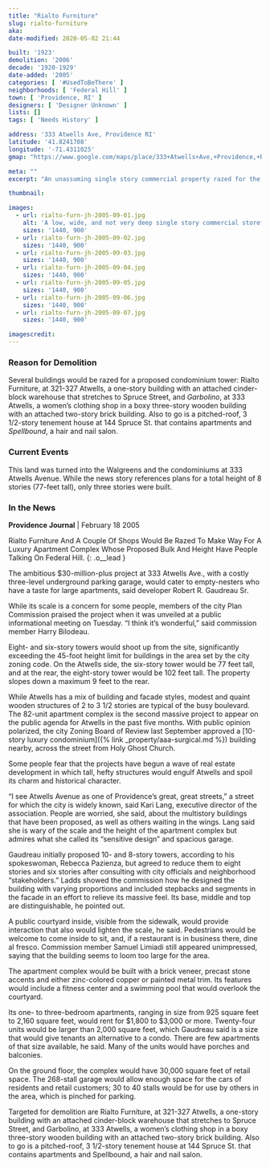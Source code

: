 ```yaml
---
title: "Rialto Furniture"
slug: rialto-furniture
aka: 
date-modified: 2020-05-02 21:44

built: '1923'
demolition: '2006'
decade: '1920-1929'
date-added: '2005'
categories: [ '#UsedToBeThere' ]
neighborhoods: [ 'Federal Hill' ]
town: [ 'Providence, RI' ]
designers: [ 'Designer Unknown' ]
lists: []
tags: [ 'Needs History' ]

address: '333 Atwells Ave, Providence RI'
latitude: '41.8241708'
longitude: '-71.4311025'
gmap: "https://www.google.com/maps/place/333+Atwells+Ave,+Providence,+RI+02903/@41.8241708,-71.4311025,17z/data=!3m1!4b1!4m5!3m4!1s0x89e4450a91a25bfd:0x5397cf30e0a11e3a!8m2!3d41.8241708!4d-71.4289138"

meta: ""
excerpt: "An unassuming single story commercial property razed for the Walgreens and condos at 333 Atwells Ave."

thumbnail: 

images:
  - url: rialto-furn-jh-2005-09-01.jpg
    alt: 'A low, wide, and not very deep single story commercial storefront building. By the looks of it, one might think it was built in the 1950s — its low slung mass above wide plate glass windows. Which might mean that it was heavily alterated around that time after its construction and any sign of 1920s vernacular architecture was gone. '
    sizes: '1440, 900'
  - url: rialto-furn-jh-2005-09-02.jpg
    sizes: '1440, 900'
  - url: rialto-furn-jh-2005-09-03.jpg
    sizes: '1440, 900'
  - url: rialto-furn-jh-2005-09-04.jpg
    sizes: '1440, 900'
  - url: rialto-furn-jh-2005-09-05.jpg
    sizes: '1440, 900'
  - url: rialto-furn-jh-2005-09-06.jpg
    sizes: '1440, 900'
  - url: rialto-furn-jh-2005-09-07.jpg
    sizes: '1440, 900'

imagescredit:  
---
```


### Reason for Demolition
Several buildings would be razed for a proposed condominium tower: Rialto Furniture, at 321-327 Atwells, a one-story building with an attached cinder-block warehouse that stretches to Spruce Street, and _Garbolino_, at 333 Atwells, a women’s clothing shop in a boxy three-story wooden building with an attached two-story brick building. Also to go is a pitched-roof, 3 1/2-story tenement house at 144 Spruce St. that contains apartments and _Spellbound_, a hair and nail salon.

### Current Events

This land was turned into the Walgreens and the condominiums at 333 Atwells Avenue. While the news story references plans for a total height of 8 stories (77-feet tall), only three stories were built. 

### In the News

**Providence Journal** | February 18 2005

Rialto Furniture And A Couple Of Shops Would Be Razed To Make Way For A Luxury Apartment Complex Whose Proposed Bulk And Height Have People Talking On Federal Hill.
{: .o__lead }

The ambitious $30-million-plus project at 333 Atwells Ave., with a costly three-level underground parking garage, would cater to empty-nesters who have a taste for large apartments, said developer Robert R. Gaudreau Sr.

While its scale is a concern for some people, members of the city Plan Commission praised the project when it was unveiled at a public informational meeting on Tuesday. “I think it’s wonderful,” said commission member Harry Bilodeau.

Eight- and six-story towers would shoot up from the site, significantly exceeding the 45-foot height limit for buildings in the area set by the city zoning code. On the Atwells side, the six-story tower would be 77 feet tall, and at the rear, the eight-story tower would be 102 feet tall. The property slopes down a maximum 9 feet to the rear.

While Atwells has a mix of building and facade styles, modest and quaint wooden structures of 2 to 3 1/2 stories are typical of the busy boulevard. The 82-unit apartment complex is the second massive project to appear on the public agenda for Atwells in the past five months. With public opinion polarized, the city Zoning Board of Review last September approved a [10-story luxury condominium]({% link _property/aaa-surgical.md %}) building nearby, across the street from Holy Ghost Church.

Some people fear that the projects have begun a wave of real estate development in which tall, hefty structures would engulf Atwells and spoil its charm and historical character.

“I see Atwells Avenue as one of Providence’s great, great streets,” a street for which the city is widely known, said Kari Lang, executive director of the association. People are worried, she said, about the multistory buildings that have been proposed, as well as others waiting in the wings. Lang said she is wary of the scale and the height of the apartment complex but admires what she called its “sensitive design” and spacious garage.

Gaudreau initially proposed 10- and 8-story towers, according to his spokeswoman, Rebecca Pazienza, but agreed to reduce them to eight stories and six stories after consulting with city officials and neighborhood “stakeholders.” Ladds showed the commission how he designed the building with varying proportions and included stepbacks and segments in the facade in an effort to relieve its massive feel. Its base, middle and top are distinguishable, he pointed out.

A public courtyard inside, visible from the sidewalk, would provide interaction that also would lighten the scale, he said. Pedestrians would be welcome to come inside to sit, and, if a restaurant is in business there, dine al fresco. Commission member Samuel Limiadi still appeared unimpressed, saying that the building seems to loom too large for the area.

The apartment complex would be built with a brick veneer, precast stone accents and either zinc-colored copper or painted metal trim. Its features would include a fitness center and a swimming pool that would overlook the courtyard.

Its one- to three-bedroom apartments, ranging in size from 925 square feet to 2,160 square feet, would rent for $1,800 to $3,000 or more. Twenty-four units would be larger than 2,000 square feet, which Gaudreau said is a size that would give tenants an alternative to a condo. There are few apartments of that size available, he said. Many of the units would have porches and balconies.

On the ground floor, the complex would have 30,000 square feet of retail space. The 268-stall garage would allow enough space for the cars of residents and retail customers; 30 to 40 stalls would be for use by others in the area, which is pinched for parking.

Targeted for demolition are Rialto Furniture, at 321-327 Atwells, a one-story building with an attached cinder-block warehouse that stretches to Spruce Street, and Garbolino, at 333 Atwells, a women’s clothing shop in a boxy three-story wooden building with an attached two-story brick building. Also to go is a pitched-roof, 3 1/2-story tenement house at 144 Spruce St. that contains apartments and Spellbound, a hair and nail salon.
